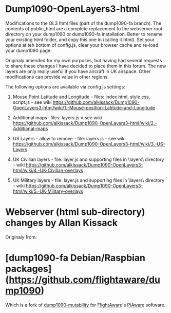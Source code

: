 # Dump1090-OpenLayers3-html
Modifications to the OL3 html files (part of the dump1090-fa branch).  The contents of public_html are a complete replacement to the webserver root directory on your dump1090 or dump1090-fa installation.  Better to rename your existing html folder, and copy this one in (calling it html).  Set your options at teh bottom of config.js, clear your browser cache and re-load your dump1090 page.

Originaly amended for my own purposes, but having had several requests to share these changes I have decided to place them in this forum. The new layers are only really useful if you have aircraft in UK airspace.  Other modifications can provide value in other regions.

The following options are available via config.js settings:

 1. Mouse Point Latitude and Longitude - files: index.html, style.css, script.js - see wiki https://github.com/alkissack/Dump1090-OpenLayers3-html/wiki/1.-Mouse-position-Latitude-and-Longitude

2. Additional maps- files: layers.js = see wiki https://github.com/alkissack/Dump1090-OpenLayers3-html/wiki/2.-Additional-maps

3. US Layers - allow to remove - file: layers.js - see wiki https://github.com/alkissack/Dump1090-OpenLayers3-html/wiki/3.-US-Layers

4. UK Civilian layers - file: layer.js and supporting files in \layers\ directory - wiki https://github.com/alkissack/Dump1090-OpenLayers3-html/wiki/4.-UK-Civilian-overlays

5. UK Military layers - file: layer.js and supporting files in \layers\ directory - wiki https://github.com/alkissack/Dump1090-OpenLayers3-html/wiki/5.-UK-Military-overlays
# Webserver (html sub-directory) changes by Allan Kissack

Originaly from:
 # [dump1090-fa Debian/Raspbian packages] (https://github.com/flightaware/dump1090)

 Which is a fork of [dump1090-mutability](https://github.com/mutability/dump1090)
 for [FlightAware](http://flightaware.com)'s [PiAware](http://flightaware.com/adsb/piaware) software.
